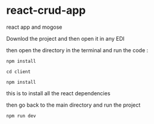 # react-crud-app
react app and mogose

Downlod the project and then open it in any EDI

then open the directory in the terminal and run the code :

    npm install

    cd client

    npm install


this is to install all the react dependencies

then go back to the main directory and run the project 

    npm run dev


